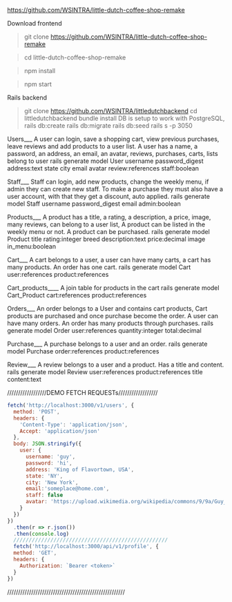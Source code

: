 https://github.com/WSINTRA/little-dutch-coffee-shop-remake

Download frontend
>git clone https://github.com/WSINTRA/little-dutch-coffee-shop-remake

>cd little-dutch-coffee-shop-remake

>npm install

>npm start

Rails backend
>git clone https://github.com/WSINTRA/littledutchbackend
>cd littledutchbackend
>bundle install
DB is setup to work with PostgreSQL,
>rails db:create
>rails db:migrate
>rails db:seed
>rails s -p 3050

Users___
A user can login, save a shopping cart, view previous purchases, leave reviews and add products to a user list.
A user has a name, a password, an address, an email, an avatar, reviews, purchases, carts, lists belong to user
rails generate model User username password_digest address:text state city email avatar review:references staff:boolean

Staff___
Staff can login, add new products, change the weekly menu, if admin they can create new staff.
To make a purchase they must also have a user account, with that they get a discount, auto applied.
rails generate model Staff username password_digest email admin:boolean

Products___
A product has a title, a rating, a description, a price, image, many reviews, can belong to a user list,
A product can be listed in the weekly menu or not. A product can be purchased. 
rails generate model Product title rating:integer breed description:text price:decimal image in_menu:boolean

Cart___
A cart belongs to a user, a user can have many carts, a cart has many products. An order has one cart. 
rails generate model Cart user:references product:references 

Cart_products____
A join table for products in the cart
rails generate model Cart_Product cart:references product:references

Orders___
An order belongs to a User and contains cart products, Cart products are purchased and once purchase become the order. A user can have many orders. An order has many products through purchases. 
rails generate model Order user:references quantity:integer total:decimal

Purchase___
A purchase belongs to a user and an order.
rails generate model Purchase order:references product:references

Review___
A review belongs to a user and a product. Has a title and content.
rails generate model Review user:references product:references title content:text


//////////////////DEMO FETCH REQUESTs//////////////////
```javascript
fetch('http://localhost:3000/v1/users', {
  method: 'POST',
  headers: {
    'Content-Type': 'application/json',
    Accept: 'application/json'
  },
  body: JSON.stringify({
    user: {
      username: 'guy',
      password: 'hi',
      address: 'King of Flavortown, USA',
      state: 'NY',
      city: 'New York',
      email:'someplace@home.com',
      staff: false
      avatar: 'https://upload.wikimedia.org/wikipedia/commons/9/9a/Guy_Fieri_at_Guantanamo_2.jpg'
    }
  })
})
  .then(r => r.json())
  .then(console.log)
  //////////////////////////////////////////////////
  fetch('http://localhost:3000/api/v1/profile', {
  method: 'GET',
  headers: {
    Authorization: `Bearer <token>`
  }
})
```
//////////////////////////////////////////////////////

